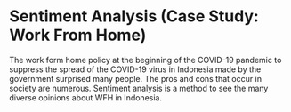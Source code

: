 # Sentiment Analysis (Case Study: Work From Home)
The work form home policy at the beginning of the COVID-19 pandemic to suppress the spread of the COVID-19 virus in Indonesia made by the government surprised many people. The pros and cons that occur in society are numerous. Sentiment analysis is a method to see the many diverse opinions about WFH in Indonesia.
